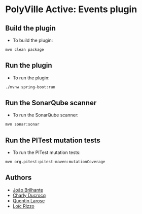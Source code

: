 # PolyVille Active: Events plugin

## Build the plugin

- To build the plugin:
```bash
mvn clean package
```

## Run the plugin

- To run the plugin:
```bash
./mvnw spring-boot:run
```

## Run the SonarQube scanner

- To run the SonarQube scanner:
```bash
mvn sonar:sonar
```

## Run the PITest mutation tests

- To run the PITest mutation tests:
```bash
mvn org.pitest:pitest-maven:mutationCoverage
```

## Authors

- [João Brilhante](https://github.com/JoaoBrlt)
- [Charly Ducrocq](https://github.com/CharlyDucrocq)
- [Quentin Larose](https://github.com/QuentinLarose)
- [Loïc Rizzo](https://github.com/Loic-Rizzo)
